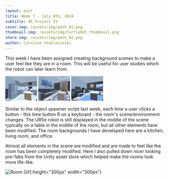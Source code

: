 ```yaml
---
layout: post
title: Week 7 - July 8th, 2024
subtitle: XR Project IV
cover-img: /assets/img/path_02.png
thumbnail-img: /assets/img/turtlebot_thumbnail.png
share-img: /assets/img/path_02.png
author: Caroline Stoklosinski
---
```


This week I have been assigned creating background scenes to make a user feel like they are in a room. This will be useful for user studies which the robot can later learn from. 

<p float="left">
    <img src="/assets/img/kitchen_scene.png" width="100">
    <img src="/assets/img/living_roon_scene.png" width="100">
    <img src="/assets/img/office_scene.png" width="100">
</p>

Similar to the object spawner script last week, each time a user clicks a button - this time button R on a keyboard - the room's scene/environment changes. The UR5e robot is still displayed in the middle of the scene typically on a table in the middle of the room, but all other elements have been modified. The room backgrounds I have developed here are a kitchen, living room, and office. 

Almost all elements in the scene are modified and are made to feel like the room has been completely modified. Here I also pulled down nicer looking pre-fabs from the Unity asset store which helped make the rooms look more life-like. 

![Room Gif](/assets/img/room_swapper_gif.gif){:height="300px" width="300px"}